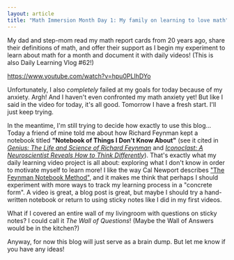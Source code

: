 ```yaml
---
layout: article
title: "Math Immersion Month Day 1: My family on learning to love math"
---
```


My dad and step-mom read my math report cards from 20 years ago, share their definitions of math, and offer their support as I begin my experiment to learn about math for a month and document it with daily videos! (This is also Daily Learning Vlog #62!)

https://www.youtube.com/watch?v=hpu0PLIhDYo

Unfortunately, I also *completely* failed at my goals for today because of my anxiety. Argh! And I haven't even confronted my math anxiety yet! But like I said in the video for today, it's all good. Tomorrow I have a fresh start. I'll just keep trying.

In the meantime, I'm still trying to decide how exactly to use this blog... Today a friend of mine told me about how Richard Feynman kept a notebook titled **"Notebook of Things I Don't Know About"** (see it cited in [*Genius: The Life and Science of Richard Feynman*](https://books.google.com/books?id=j42RD66g72oC&lpg=PT918&ots=fDoj3YBNZn&dq=%22NOTEBOOK%20OF%20THINGS%20I%20DON%E2%80%99T%20KNOW%20ABOUT%22&pg=PT918#v=onepage&q=%22NOTEBOOK%20OF%20THINGS%20I%20DON%E2%80%99T%20KNOW%20ABOUT%22&f=false) and [*Iconoclast: A Neuroscientist Reveals How to Think Differently*](https://books.google.com/books?id=GKjqJA5QG08C&lpg=PA86&ots=oRdHyPC4Gh&dq=%22NOTEBOOK%20OF%20THINGS%20I%20DON%E2%80%99T%20KNOW%20ABOUT%22&pg=PA86#v=onepage&q=%22NOTEBOOK%20OF%20THINGS%20I%20DON%E2%80%99T%20KNOW%20ABOUT%22&f=false)). That's exactly what my daily learning video project is all about: exploring what I don't know in order to motivate myself to learn more! I like the way Cal Newport describes ["The Feynman Notebook Method"](http://calnewport.com/blog/2015/11/25/the-feynman-notebook-method/), and it makes me think that perhaps I should experiment with more ways to track my learning process in a "concrete form". A video is great, a blog post is great, but maybe I should try a hand-written notebook or return to using sticky notes like I did in my first videos.

What if I covered an entire wall of my livingroom with questions on sticky notes? I could call it *The Wall of Questions*! (Maybe the Wall of Answers would be in the kitchen?)

Anyway, for now this blog will just serve as a brain dump. But let me know if you have any ideas!